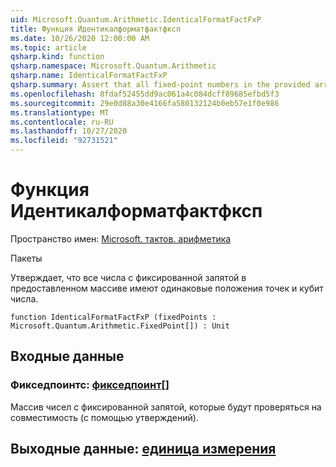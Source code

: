 ```yaml
---
uid: Microsoft.Quantum.Arithmetic.IdenticalFormatFactFxP
title: Функция Идентикалформатфактфксп
ms.date: 10/26/2020 12:00:00 AM
ms.topic: article
qsharp.kind: function
qsharp.namespace: Microsoft.Quantum.Arithmetic
qsharp.name: IdenticalFormatFactFxP
qsharp.summary: Assert that all fixed-point numbers in the provided array have identical point positions and qubit numbers.
ms.openlocfilehash: 8fdaf52455dd9ac061a4c084dcff89685efbd5f3
ms.sourcegitcommit: 29e0d88a30e4166fa580132124b0eb57e1f0e986
ms.translationtype: MT
ms.contentlocale: ru-RU
ms.lasthandoff: 10/27/2020
ms.locfileid: "92731521"
---
```

# <a name="identicalformatfactfxp-function"></a>Функция Идентикалформатфактфксп

Пространство имен: [Microsoft. тактов. арифметика](xref:Microsoft.Quantum.Arithmetic)

Пакеты [](https://nuget.org/packages/)


Утверждает, что все числа с фиксированной запятой в предоставленном массиве имеют одинаковые положения точек и кубит числа.

```qsharp
function IdenticalFormatFactFxP (fixedPoints : Microsoft.Quantum.Arithmetic.FixedPoint[]) : Unit
```


## <a name="input"></a>Входные данные

### <a name="fixedpoints--fixedpoint"></a>Фикседпоинтс: [фикседпоинт](xref:Microsoft.Quantum.Arithmetic.FixedPoint)[]

Массив чисел с фиксированной запятой, которые будут проверяться на совместимость (с помощью утверждений).



## <a name="output--unit"></a>Выходные данные: [единица измерения](xref:microsoft.quantum.lang-ref.unit)

